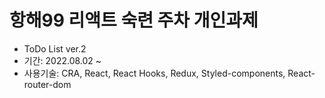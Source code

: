 # 항해99 리액트 숙련 주차 개인과제

- ToDo List ver.2
- 기간: 2022.08.02 ~
- 사용기술: CRA, React, React Hooks, Redux, Styled-components, React-router-dom
